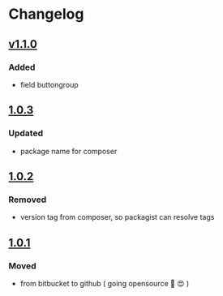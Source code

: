 # Changelog

## [v1.1.0]

### Added

+ field buttongroup

## [1.0.3]

### Updated

+ package name for composer

## [1.0.2]

### Removed

+ version tag from composer, so packagist can resolve tags

## [1.0.1]

### Moved

+ from bitbucket to github ( going opensource :muscle: :heart_eyes: )

[v1.1.0]: https://github.com/towa-digital/towa-acf-fields/releases/tag/v1.1.0
[1.0.3]: https://github.com/towa-digital/towa-acf-fields/releases/tag/1.0.3
[1.0.2]: https://github.com/towa-digital/towa-acf-fields/releases/tag/1.0.2
[1.0.1]: https://github.com/towa-digital/towa-acf-fields/releases/tag/1.0.1
[1.0.0]: https://github.com/towa-digital/towa-acf-fields/releases/tag/1.0.0
[unreleased]: https://github.com/towa-digital/towa-acf-fields/tree/develop

